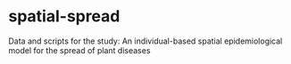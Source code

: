 # spatial-spread
Data and scripts for the study: An individual-based spatial epidemiological model for the spread of plant diseases
